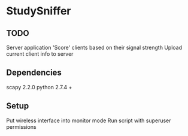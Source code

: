 StudySniffer
============
TODO
----
Server application
'Score' clients based on their signal strength
Upload current client info to server

Dependencies
------------
scapy 2.2.0
python 2.7.4 +

Setup
-----
Put wireless interface into monitor mode
Run script with superuser permissions